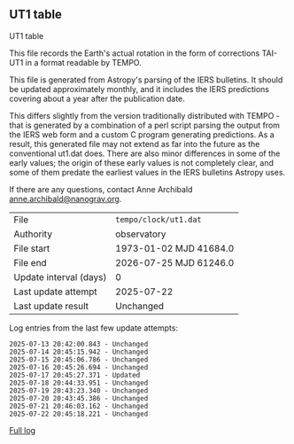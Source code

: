 
## UT1 table

UT1 table

This file records the Earth's actual rotation in the form of
corrections TAI-UT1 in a format readable by TEMPO.

This file is generated from Astropy's parsing of the IERS
bulletins. It should be updated approximately monthly, and it
includes the IERS predictions covering about a year after the
publication date.

This differs slightly from the version traditionally distributed
with TEMPO - that is generated by a combination of a perl script
parsing the output from the IERS web form and a custom C program
generating predictions. As a result, this generated file may not
extend as far into the future as the conventional ut1.dat does.
There are also minor differences in some of the early values; the
origin of these early values is not completely clear, and some of
them predate the earliest values in the IERS bulletins Astropy uses.

If there are any questions, contact Anne Archibald
<anne.archibald@nanograv.org>.

|     |     |
|:--- |:--- |
| File | `tempo/clock/ut1.dat` |
| Authority | observatory |
| File start | 1973-01-02 MJD 41684.0 |
| File end | 2026-07-25 MJD 61246.0 |
| Update interval (days) | 0 |
| Last update attempt | 2025-07-22 |
| Last update result | Unchanged |

Log entries from the last few update attempts:
```
2025-07-13 20:42:00.843 - Unchanged
2025-07-14 20:45:15.942 - Unchanged
2025-07-15 20:45:06.786 - Unchanged
2025-07-16 20:45:26.694 - Unchanged
2025-07-17 20:45:27.371 - Updated
2025-07-18 20:44:33.951 - Unchanged
2025-07-19 20:43:23.340 - Unchanged
2025-07-20 20:43:45.386 - Unchanged
2025-07-21 20:46:03.162 - Unchanged
2025-07-22 20:45:18.221 - Unchanged
```
[Full log](https://raw.githubusercontent.com/ipta/pulsar-clock-corrections/main/log/tempo/clock/ut1.dat.log)

